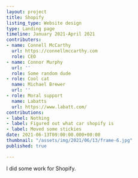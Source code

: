 ```yaml
---
layout: project
title: Shopify
listing_type: Website design
type: Landing page
timeline: January 2021-April 2021
contributers:
- name: Connell McCarthy
  url: https://connellmccarthy.com
  role: CEO
- name: Connor Murphy
  url: ''
  role: Some random dude
- role: Cool cat
  name: Michael Brewer
  url: ''
- role: Moral support
  name: Labatts
  url: https://www.labatt.com/
contributions:
- label: Nothing
- label: Figured out what car shopify is
- label: Moved some stickies
date: 2021-06-13T09:00:00.000+00:00
thumbnail: "/assets/img/2021/06/13/frame-6.jpg"
published: true

---
```

I did some work for Shopify.